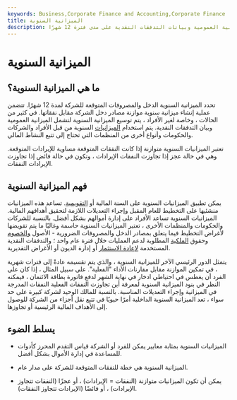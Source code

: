 ```yaml
---
keywords: Business,Corporate Finance and Accounting,Corporate Finance
title: الميزانية السنوية
description: تحدد الميزانية السنوية العناصر المتوقعة على الدخل والميزانية العمومية وبيانات التدفقات النقدية على مدى فترة 12 شهرًا.
---
```


# الميزانية السنوية
## ما هي الميزانية السنوية؟

تحدد الميزانية السنوية الدخل والمصروفات المتوقعة للشركة لمدة 12 شهرًا. تتضمن عملية إنشاء ميزانية سنوية موازنة مصادر دخل الشركة مقابل نفقاتها. في كثير من الحالات ، وخاصة لغير الأفراد ، يتم توسيع الميزانية السنوية لتشمل الميزانية العمومية وبيان التدفقات النقدية. يتم استخدام [الميزانيات](/budget) السنوية من قبل الأفراد والشركات والحكومات وأنواع أخرى من المنظمات التي تحتاج إلى تتبع النشاط المالي.

تعتبر الميزانيات السنوية متوازنة إذا كانت النفقات المتوقعة مساوية للإيرادات المتوقعة. وهي في حالة عجز إذا تجاوزت النفقات الإيرادات ، وتكون في حالة فائض إذا تجاوزت الإيرادات النفقات.

## فهم الميزانية السنوية

يمكن تطبيق الميزانيات السنوية على السنة المالية أو [التقويمية](/calendaryear). تساعد هذه الميزانيات منشئيها على التخطيط للعام المقبل وإجراء التعديلات اللازمة لتحقيق أهدافهم المالية. الميزانيات السنوية تساعد الأفراد على إدارة أموالهم بشكل أفضل. بالنسبة للشركات والحكومات والمنظمات الأخرى ، تعتبر الميزانيات السنوية حاسمة وغالبًا ما يتم تفويضها لأغراض التخطيط فيما يتعلق بمصادر الدخل والمصروفات الضرورية - الأصول [والخصوم](/liability) وحقوق [الملكية](/equity) المطلوبة لدعم العمليات خلال فترة عام واحد ؛ والتدفقات النقدية المستخدمة [لإعادة الاستثمار](/reinvestment) أو إدارة الديون أو الأغراض التقديرية.

يتمثل الدور الرئيسي الآخر للميزانية السنوية ، والذي يتم تقسيمه عادةً إلى فترات شهرية ، في تمكين الموازنة مقابل مقارنات الأداء "الفعلية". على سبيل المثال ، إذا كان على الفرد أن يغطس في احتياطي ادخار في نهاية الشهر لدفع فاتورة بطاقة الائتمان ، فيمكنه النظر في بنود الميزانية السنوية لمعرفة أين تجاوزت النفقات الفعلية النفقات المدرجة في الميزانية وإجراء التعديلات المناسبة. بالنسبة للمالك الوحيد لشركة كبيرة على حد سواء ، تعد الميزانية السنوية الداخلية أمرًا حيويًا في تتبع نقل أجزاء من الشركة للوصول إلى الأهداف المالية الرئيسية أو تجاوزها.

## يسلط الضوء

- الميزانيات السنوية بمثابة معايير يمكن للفرد أو الشركة قياس التقدم المحرز كأدوات للمساعدة في إدارة الأموال بشكل أفضل.

- الميزانية السنوية هي خطة للنفقات المتوقعة للشركة على مدار عام.

- يمكن أن تكون الميزانيات متوازنة (النفقات = الإيرادات) ، أو عجزًا (النفقات تتجاوز الإيرادات) ، أو فائضًا (الإيرادات تتجاوز النفقات).

